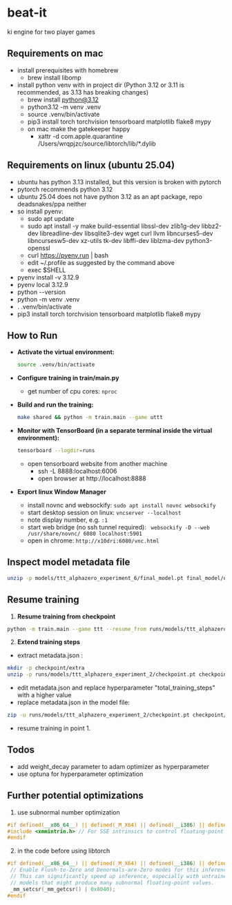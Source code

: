 # beat-it
ki engine for two player games

## Requirements on mac
- install prerequisites with homebrew
  - brew install libomp
- install python venv with in project dir (Python 3.12 or 3.11 is recommended, as 3.13 has breaking changes)
  - brew install python@3.12
  - python3.12 -m venv .venv
  - source .venv/bin/activate
  - pip3 install torch torchvision tensorboard matplotlib flake8 mypy
  - on mac make the gatekeeper happy
    - xattr -d com.apple.quarantine /Users/wrqpjzc/source/libtorch/lib/*.dylib

## Requirements on linux (ubuntu 25.04)
- ubuntu has python 3.13 installed, but this version is broken with pytorch
- pytorch recommends python 3.12
- ubuntu 25.04 does not have python 3.12 as an apt package, repo deadsnakes/ppa neither
- so install pyenv:
  - sudo apt update
  -  sudo apt install -y make build-essential libssl-dev zlib1g-dev libbz2-dev libreadline-dev libsqlite3-dev wget curl llvm libncurses5-dev libncursesw5-dev xz-utils tk-dev libffi-dev liblzma-dev python3-openssl
  - curl https://pyenv.run | bash
  - edit ~/.profile as suggested by the command above
  - exec $SHELL
- pyenv install -v 3.12.9
- pyenv local 3.12.9
- python --version
- python -m venv .venv
- . .venv/bin/activate
- pip3 install torch torchvision tensorboard matplotlib flake8 mypy

## How to Run

-  **Activate the virtual environment:**
    ```bash
    source .venv/bin/activate
    ```
- **Configure training in train/main.py**
    - get number of cpu cores: `nproc`

-  **Build and run the training:**
    ```bash
    make shared && python -m train.main --game uttt
    ```
-  **Monitor with TensorBoard (in a separate terminal inside the virtual environment):**
    ```bash
    tensorboard --logdir=runs
    ```
    - open tensorboard website from another machine
      - ssh -L 8888:localhost:6006
      - open browser at http://localhost:8888

- **Export linux Window Manager**
  - install novnc and websockify: `sudo apt install novnc websockify`
  - start desktop session on linux: `vncserver --localhost`
  - note display number, e.g. `:1`
  - start web bridge (no ssh tunnel required): ` websockify -D --web /usr/share/novnc/ 6080 localhost:5901`
  - open in chrome: `http://x10dri:6080/vnc.html`

## Inspect model metadata file
```bash
unzip -p models/ttt_alphazero_experiment_6/final_model.pt final_model/extra/metadata.json | jq
```

## Resume training
1. **Resume training from checkpoint**
  ```bash
  python -m train.main --game ttt --resume_from runs/models/ttt_alphazero_experiment_2/checkpoint.pt
  ```
2. **Extend training steps**
  - extract metadata.json :
  ```bash
  mkdir -p checkpoint/extra
  unzip -p runs/models/ttt_alphazero_experiment_2/checkpoint.pt checkpoint/extra/metadata.json > checkpoint/extra/metadata.json
  ```
  - edit metadata.json and replace hyperparameter "total_training_steps" with a higher value
  - replace metadata.json in the model file:
  ```bash
  zip -u runs/models/ttt_alphazero_experiment_2/checkpoint.pt checkpoint/extra/metadata.json
  ```
  - resume training in point 1.

## Todos

- add weight_decay parameter to adam optimizer as hyperparameter
- use optuna for hyperparameter optimization

## Further potential optimizations

1. use subnormal number optimization
```cpp
#if defined(__x86_64__) || defined(_M_X64) || defined(__i386) || defined(_M_IX86)
#include <xmmintrin.h> // For SSE intrinsics to control floating-point behavior
#endif
  ```
   2. in the code before using libtorch
   ```cpp
#if defined(__x86_64__) || defined(_M_X64) || defined(__i386) || defined(_M_IX86)
    // Enable Flush-to-Zero and Denormals-are-Zero modes for this inference thread.
    // This can significantly speed up inference, especially with untrained
    // models that might produce many subnormal floating-point values.
    _mm_setcsr(_mm_getcsr() | 0x8040);
#endif
````
